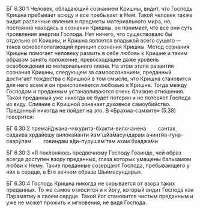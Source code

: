 БГ 6.30:1	Человек, обладающий сознанием Кришны, видит, что Господь Кришна пребывает всюду и все пребывает в Нем. Такой человек также видит различные явления и предметы материального мира, но, постоянно находясь в сознании Кришны, он понимает, что все они суть проявления энергии Господа. Нет ничего, что существовало бы отдельно от Кришны, и Кришна является владыкой всего сущего — таков основополагающий принцип сознания Кришны. Метод сознания Кришны помогает человеку развить в себе любовь к Кришне и таким образом занять положение, превосходящее даже уровень освобождения из материального плена. На этом этапе развития сознания Кришны, следующем за самоосознанием, преданный достигает тождества с Кришной в том смысле, что Кришна становится для него всем и он преисполняется любовью к Кришне. Тогда между Господом и преданным устанавливаются очень близкие отношения. Такой преданный уже никогда не будет потерян и не потеряет Господа из виду. Слияние с Кришной означает духовное самоубийство. Преданный никогда не пойдет на это. В «Брахма-самхите» (5.38) говорится:

БГ 6.30:2	према̄н̃джана-ччхурита-бхакти-вилочанена   сантах̣ садаива хр̣дайешу вилокайанти йам̇ ш́йа̄масундарам ачинтйа-гун̣а-сварӯпам̇   говиндам а̄ди-пурушам̇ там ахам̇ бхаджа̄ми

БГ 6.30:3	«Я поклоняюсь предвечному Господу Говинде, чей образ всегда доступен взору преданных, глаза которых умащены бальзамом любви к Нему. Такие преданные созерцают Господа, пребывающего у них в сердце, в Его вечном образе Шьямасундары».

БГ 6.30:4	Господь Кришна никогда не скрывается от взора таких преданных. То же самое относится и к йогу, который видит Господа как Параматму в своем сердце. Такой йог становится чистым преданным и уже не может прожить и мгновения, не видя Господа.